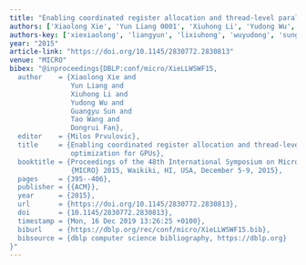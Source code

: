 ```yaml
---
title: "Enabling coordinated register allocation and thread-level parallelism optimization for GPUs"
authors: ['Xiaolong Xie', 'Yun Liang 0001', 'Xiuhong Li', 'Yudong Wu', 'Guangyu Sun 0003', 'Tao Wang 0004', 'Dongrui Fan']
authors-key: ['xiexiaolong', 'liangyun', 'lixiuhong', 'wuyudong', 'sunguangyu', 'wangtao', 'fandongrui']
year: "2015"
article-link: "https://doi.org/10.1145/2830772.2830813"
venue: "MICRO"
bibex: "@inproceedings{DBLP:conf/micro/XieLLWSWF15,
  author    = {Xiaolong Xie and
               Yun Liang and
               Xiuhong Li and
               Yudong Wu and
               Guangyu Sun and
               Tao Wang and
               Dongrui Fan},
  editor    = {Milos Prvulovic},
  title     = {Enabling coordinated register allocation and thread-level parallelism
               optimization for GPUs},
  booktitle = {Proceedings of the 48th International Symposium on Microarchitecture,
               {MICRO} 2015, Waikiki, HI, USA, December 5-9, 2015},
  pages     = {395--406},
  publisher = {{ACM}},
  year      = {2015},
  url       = {https://doi.org/10.1145/2830772.2830813},
  doi       = {10.1145/2830772.2830813},
  timestamp = {Mon, 16 Dec 2019 13:26:25 +0100},
  biburl    = {https://dblp.org/rec/conf/micro/XieLLWSWF15.bib},
  bibsource = {dblp computer science bibliography, https://dblp.org}
}"
---
```

